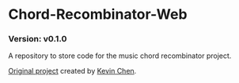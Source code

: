 # Chord-Recombinator-Web
### Version: v0.1.0
A repository to store code for the music chord recombinator project.

[Original project](https://github.com/Kchenforyou/Chord-Recominbinator) created by [Kevin Chen](https://github.com/Kchenforyou).
